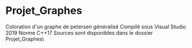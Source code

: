 # Projet_Graphes
Coloration d'un graphe de petersen généralisé
Compilé sous Visual Studio 2019
Norme C++17
Sources sont disponibles dans le dossier Projet_Graphes\
